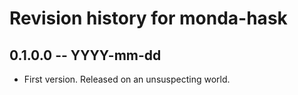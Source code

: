 # Revision history for monda-hask

## 0.1.0.0 -- YYYY-mm-dd

* First version. Released on an unsuspecting world.
